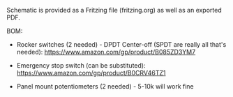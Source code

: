 Schematic is provided as a Fritzing file (fritzing.org) as well as an exported PDF.


BOM:

* Rocker switches (2 needed) - DPDT Center-off (SPDT are really all that's needed):  https://www.amazon.com/gp/product/B085ZD3YM7

* Emergency stop switch (can be substituted):  https://www.amazon.com/gp/product/B0CRV46TZ1

* Panel mount potentiometers (2 needed) - 5-10k will work fine
